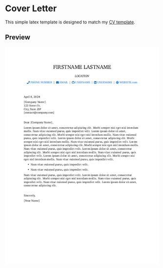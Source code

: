 # Cover Letter

This simple latex template is designed to match my [CV template](https://github.com/nredick/latex-templates/tree/main/curriculum_vitae).

## Preview

![Template Preview](refs/template.png)